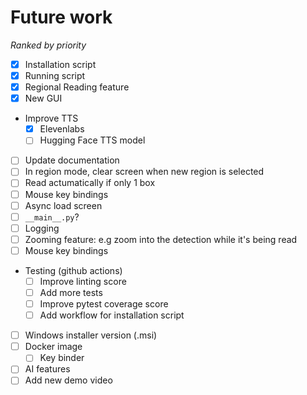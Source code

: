 # Future work
*Ranked by priority*
- [x] Installation script
- [x] Running script
- [x] Regional Reading feature
- [x] New GUI 
- Improve TTS
  - [x] Elevenlabs
  - [ ] Hugging Face TTS model
- [ ] Update documentation
- [ ] In region mode, clear screen when new region is selected
- [ ] Read actumatically if  only 1 box
- [ ] Mouse key bindings
- [ ] Async load screen
- [ ] `__main__.py`?
- [ ] Logging
- [ ] Zooming feature: e.g zoom into the detection while it's being read
- [ ] Mouse key bindings
- Testing (github actions)
  - [ ] Improve linting score
  - [ ] Add more tests
  - [ ] Improve pytest coverage score
  - [ ] Add workflow for installation script
- [ ] Windows installer version (.msi)
- [ ] Docker image
  - [ ] Key binder
- [ ] AI features
- [ ] Add new demo video
